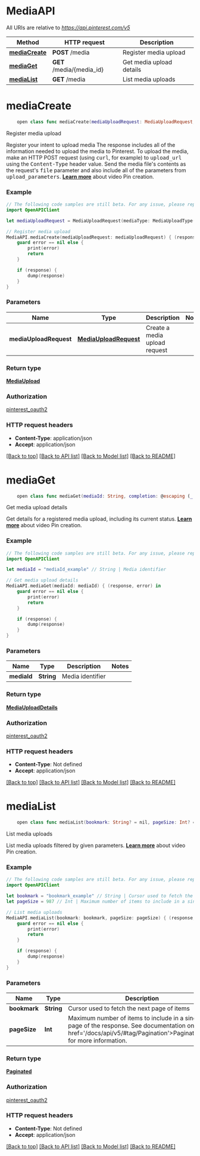 # MediaAPI

All URIs are relative to *https://api.pinterest.com/v5*

Method | HTTP request | Description
------------- | ------------- | -------------
[**mediaCreate**](MediaAPI.md#mediacreate) | **POST** /media | Register media upload
[**mediaGet**](MediaAPI.md#mediaget) | **GET** /media/{media_id} | Get media upload details
[**mediaList**](MediaAPI.md#medialist) | **GET** /media | List media uploads


# **mediaCreate**
```swift
    open class func mediaCreate(mediaUploadRequest: MediaUploadRequest, completion: @escaping (_ data: MediaUpload?, _ error: Error?) -> Void)
```

Register media upload

Register your intent to upload media  The response includes all of the information needed to upload the media to Pinterest.  To upload the media, make an HTTP POST request (using <tt>curl</tt>, for example) to <tt>upload_url</tt> using the <tt>Content-Type</tt> header value. Send the media file's contents as the request's <tt>file</tt> parameter and also include all of the parameters from <tt>upload_parameters</tt>.  <strong><a href='/docs/solutions/content-apps/#creatingvideopins'>Learn more</a></strong> about video Pin creation.

### Example
```swift
// The following code samples are still beta. For any issue, please report via http://github.com/OpenAPITools/openapi-generator/issues/new
import OpenAPIClient

let mediaUploadRequest = MediaUploadRequest(mediaType: MediaUploadType()) // MediaUploadRequest | Create a media upload request

// Register media upload
MediaAPI.mediaCreate(mediaUploadRequest: mediaUploadRequest) { (response, error) in
    guard error == nil else {
        print(error)
        return
    }

    if (response) {
        dump(response)
    }
}
```

### Parameters

Name | Type | Description  | Notes
------------- | ------------- | ------------- | -------------
 **mediaUploadRequest** | [**MediaUploadRequest**](MediaUploadRequest.md) | Create a media upload request | 

### Return type

[**MediaUpload**](MediaUpload.md)

### Authorization

[pinterest_oauth2](../README.md#pinterest_oauth2)

### HTTP request headers

 - **Content-Type**: application/json
 - **Accept**: application/json

[[Back to top]](#) [[Back to API list]](../README.md#documentation-for-api-endpoints) [[Back to Model list]](../README.md#documentation-for-models) [[Back to README]](../README.md)

# **mediaGet**
```swift
    open class func mediaGet(mediaId: String, completion: @escaping (_ data: MediaUploadDetails?, _ error: Error?) -> Void)
```

Get media upload details

Get details for a registered media upload, including its current status.  <strong><a href='/docs/solutions/content-apps/#creatingvideopins'>Learn more</a></strong> about video Pin creation.

### Example
```swift
// The following code samples are still beta. For any issue, please report via http://github.com/OpenAPITools/openapi-generator/issues/new
import OpenAPIClient

let mediaId = "mediaId_example" // String | Media identifier

// Get media upload details
MediaAPI.mediaGet(mediaId: mediaId) { (response, error) in
    guard error == nil else {
        print(error)
        return
    }

    if (response) {
        dump(response)
    }
}
```

### Parameters

Name | Type | Description  | Notes
------------- | ------------- | ------------- | -------------
 **mediaId** | **String** | Media identifier | 

### Return type

[**MediaUploadDetails**](MediaUploadDetails.md)

### Authorization

[pinterest_oauth2](../README.md#pinterest_oauth2)

### HTTP request headers

 - **Content-Type**: Not defined
 - **Accept**: application/json

[[Back to top]](#) [[Back to API list]](../README.md#documentation-for-api-endpoints) [[Back to Model list]](../README.md#documentation-for-models) [[Back to README]](../README.md)

# **mediaList**
```swift
    open class func mediaList(bookmark: String? = nil, pageSize: Int? = nil, completion: @escaping (_ data: Paginated?, _ error: Error?) -> Void)
```

List media uploads

List media uploads filtered by given parameters.  <strong><a href='/docs/solutions/content-apps/#creatingvideopins'>Learn more</a></strong> about video Pin creation.

### Example
```swift
// The following code samples are still beta. For any issue, please report via http://github.com/OpenAPITools/openapi-generator/issues/new
import OpenAPIClient

let bookmark = "bookmark_example" // String | Cursor used to fetch the next page of items (optional)
let pageSize = 987 // Int | Maximum number of items to include in a single page of the response. See documentation on <a href='/docs/api/v5/#tag/Pagination'>Pagination</a> for more information. (optional) (default to 25)

// List media uploads
MediaAPI.mediaList(bookmark: bookmark, pageSize: pageSize) { (response, error) in
    guard error == nil else {
        print(error)
        return
    }

    if (response) {
        dump(response)
    }
}
```

### Parameters

Name | Type | Description  | Notes
------------- | ------------- | ------------- | -------------
 **bookmark** | **String** | Cursor used to fetch the next page of items | [optional] 
 **pageSize** | **Int** | Maximum number of items to include in a single page of the response. See documentation on &lt;a href&#x3D;&#39;/docs/api/v5/#tag/Pagination&#39;&gt;Pagination&lt;/a&gt; for more information. | [optional] [default to 25]

### Return type

[**Paginated**](Paginated.md)

### Authorization

[pinterest_oauth2](../README.md#pinterest_oauth2)

### HTTP request headers

 - **Content-Type**: Not defined
 - **Accept**: application/json

[[Back to top]](#) [[Back to API list]](../README.md#documentation-for-api-endpoints) [[Back to Model list]](../README.md#documentation-for-models) [[Back to README]](../README.md)

